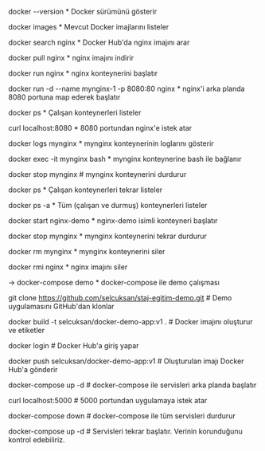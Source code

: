 docker --version                * Docker sürümünü gösterir

docker images                   * Mevcut Docker imajlarını listeler

docker search nginx             * Docker Hub'da nginx imajını arar

docker pull nginx               * nginx imajını indirir

docker run nginx                * nginx konteynerini başlatır

docker run -d --name mynginx-1 -p 8080:80 nginx   * nginx'i arka planda 8080 portuna map ederek başlatır

docker ps                       * Çalışan konteynerleri listeler

curl localhost:8080             * 8080 portundan nginx'e istek atar

docker logs mynginx             * mynginx konteynerinin loglarını gösterir

docker exec -it mynginx bash    * mynginx konteynerine bash ile bağlanır

docker stop mynginx             # mynginx konteynerini durdurur

docker ps                       * Çalışan konteynerleri tekrar listeler

docker ps -a                    * Tüm (çalışan ve durmuş) konteynerleri listeler

docker start nginx-demo         * nginx-demo isimli konteyneri başlatır

docker stop mynginx             * mynginx konteynerini tekrar durdurur

docker rm mynginx               * mynginx konteynerini siler

docker rmi nginx                * nginx imajını siler

-> docker-compose demo             * docker-compose ile demo çalışması

git clone https://github.com/selcuksan/staj-egitim-demo.git   # Demo uygulamasını GitHub'dan klonlar

docker build -t selcuksan/docker-demo-app:v1 .                # Docker imajını oluşturur ve etiketler

docker login                                                  # Docker Hub'a giriş yapar

docker push selcuksan/docker-demo-app:v1                      # Oluşturulan imajı Docker Hub'a gönderir

docker-compose up -d                                          # docker-compose ile servisleri arka planda başlatır

curl localhost:5000                                           # 5000 portundan uygulamaya istek atar

docker-compose down                                           # docker-compose ile tüm servisleri durdurur

docker-compose up -d                                          # Servisleri tekrar başlatır. Verinin korunduğunu kontrol edebiliriz.
